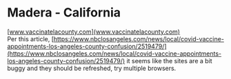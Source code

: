 # Madera - California

[www.vaccinatelacounty.com](www.vaccinatelacounty.com) \
Per this article, [https://www.nbclosangeles.com/news/local/covid-vaccine-appointments-los-angeles-county-confusion/2519479/](https://www.nbclosangeles.com/news/local/covid-vaccine-appointments-los-angeles-county-confusion/2519479/) it seems like the sites are a bit buggy and they should be refreshed, try multiple browsers.

